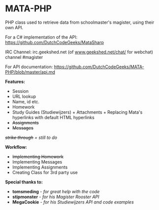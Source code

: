 MATA-PHP
========
PHP class used to retrieve data from schoolmaster's magister, using their own API.

For a C# implementation of the API: https://github.com/DutchCodeGeeks/MataSharp

IRC Channel: irc.geekshed.net (of www.geekshed.net/chat/ for webchat)
             channel #magister

For API documentation: https://github.com/DutchCodeGeeks/MATA-PHP/blob/master/api.md

**Features:**

* Session
* URL lookup
* Name, id etc.
* Homework
* Study Guides (Studiewijzers) + Attachments + Replacing Mata's hyperlinks with default HTML hyperlinks
* ~~Assignments~~
* ~~Messages~~

*~~strike through~~ = still to do*

**Workflow:**

* ~~Implementing Homework~~
* Implementing Messages
* Implementing Assignments
* Creating Class for 3rd party use

**Special thanks to:**

* **tomsmeding** - *for great help with the code*
* **stipmonster** - *for his Magister Rooster API*
* **MegaCookie** - *for his Studiewijzers API and code examples*
